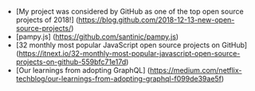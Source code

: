 * [My project was considered by GitHub as one of the top open source projects of 2018!] (https://blog.github.com/2018-12-13-new-open-source-projects/)
* [pampy.js] (https://github.com/santinic/pampy.js)
* [32 monthly most popular JavaScript open source projects on GitHub] (https://itnext.io/32-monthly-most-popular-javascript-open-source-projects-on-github-559bfc71e17d)
* [Our learnings from adopting GraphQL] (https://medium.com/netflix-techblog/our-learnings-from-adopting-graphql-f099de39ae5f)